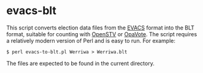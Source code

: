 # evacs-blt

This script converts election data files from the
[EVACS](www.softimp.com.au/evacs/) format into the BLT format,
suitable for counting with [OpenSTV](https://www.openstv.org) or
[OpaVote](https://opavote.org).  The script requires a relatively
modern version of Perl and is easy to run. For example:

`$ perl evacs-to-blt.pl Werriwa > Werriwa.blt`

The files are expected to be found in the current directory.
